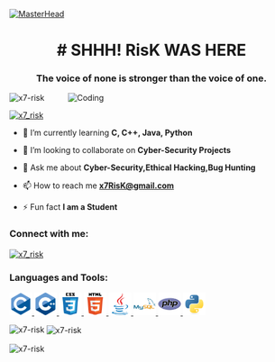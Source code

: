 [![MasterHead](https://media.licdn.com/dms/image/D563DAQFIJGy_J4EvYA/image-scale_191_1128/0/1666883668428?e=1675425600&v=beta&t=q5S0E-n5z-gDvzZPdOvK7oorksu-JESWk3DdbbvU2ss)](https://codegrills.in)
<h1 align="center"># SHHH! RisK WAS HERE</h1>
<h3 align="center">The voice of none is stronger than the voice of one.</h3>
<img align="right" alt="Coding" width="400" src="https://media.tenor.com/rePDfDWO3XoAAAAd/hacking.gif">

<p align="left"> <img src="https://komarev.com/ghpvc/?username=x7-risk&label=Profile%20views&color=0e75b6&style=flat" alt="x7-risk" /> </p>


<p align="left"> <a href="https://twitter.com/x7_risk" target="blank"><img src="https://img.shields.io/twitter/follow/x7_risk?logo=twitter&style=for-the-badge" alt="x7_risk" /></a> </p>

- 🌱 I’m currently learning **C, C++, Java, Python**

- 👯 I’m looking to collaborate on **Cyber-Security Projects**

- 💬 Ask me about **Cyber-Security,Ethical Hacking,Bug Hunting**

- 📫 How to reach me **x7RisK@gmail.com**

- ⚡ Fun fact **I am a Student**

<h3 align="left">Connect with me:</h3>
<p align="left">
<a href="https://twitter.com/x7_risk" target="blank"><img align="center" src="https://raw.githubusercontent.com/rahuldkjain/github-profile-readme-generator/master/src/images/icons/Social/twitter.svg" alt="x7_risk" height="30" width="40" /></a>
</p>

<h3 align="left">Languages and Tools:</h3>
<p align="left"> <a href="https://www.cprogramming.com/" target="_blank" rel="noreferrer"> <img src="https://raw.githubusercontent.com/devicons/devicon/master/icons/c/c-original.svg" alt="c" width="40" height="40"/> </a> <a href="https://www.w3schools.com/cpp/" target="_blank" rel="noreferrer"> <img src="https://raw.githubusercontent.com/devicons/devicon/master/icons/cplusplus/cplusplus-original.svg" alt="cplusplus" width="40" height="40"/> </a> <a href="https://www.w3schools.com/css/" target="_blank" rel="noreferrer"> <img src="https://raw.githubusercontent.com/devicons/devicon/master/icons/css3/css3-original-wordmark.svg" alt="css3" width="40" height="40"/> </a> <a href="https://www.w3.org/html/" target="_blank" rel="noreferrer"> <img src="https://raw.githubusercontent.com/devicons/devicon/master/icons/html5/html5-original-wordmark.svg" alt="html5" width="40" height="40"/> </a> <a href="https://www.java.com" target="_blank" rel="noreferrer"> <img src="https://raw.githubusercontent.com/devicons/devicon/master/icons/java/java-original.svg" alt="java" width="40" height="40"/> </a> <a href="https://www.mysql.com/" target="_blank" rel="noreferrer"> <img src="https://raw.githubusercontent.com/devicons/devicon/master/icons/mysql/mysql-original-wordmark.svg" alt="mysql" width="40" height="40"/> </a> <a href="https://www.php.net" target="_blank" rel="noreferrer"> <img src="https://raw.githubusercontent.com/devicons/devicon/master/icons/php/php-original.svg" alt="php" width="40" height="40"/> </a> <a href="https://www.python.org" target="_blank" rel="noreferrer"> <img src="https://raw.githubusercontent.com/devicons/devicon/master/icons/python/python-original.svg" alt="python" width="40" height="40"/> </a> </p>

<p><img align="left" src="https://github-readme-stats.vercel.app/api/top-langs?username=x7-risk&show_icons=true&locale=en&layout=compact" alt="x7-risk" /></p>

<p>&nbsp;<img align="center" src="https://github-readme-stats.vercel.app/api?username=x7-risk&show_icons=true&locale=en" alt="x7-risk" /></p>

<p><img align="center" src="https://github-readme-streak-stats.herokuapp.com/?user=x7-risk&" alt="x7-risk" /></p>

